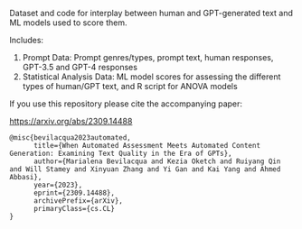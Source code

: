 Dataset and code for interplay between human and GPT-generated text and ML models used to score them.

Includes:

1) Prompt Data: Prompt genres/types, prompt text, human responses, GPT-3.5 and GPT-4 responses
2) Statistical Analysis Data: ML model scores for assessing the different types of human/GPT text, and R script for ANOVA models 

If you use this repository please cite the accompanying paper:

https://arxiv.org/abs/2309.14488

```
@misc{bevilacqua2023automated,
      title={When Automated Assessment Meets Automated Content Generation: Examining Text Quality in the Era of GPTs},
      author={Marialena Bevilacqua and Kezia Oketch and Ruiyang Qin and Will Stamey and Xinyuan Zhang and Yi Gan and Kai Yang and Ahmed Abbasi},
      year={2023},
      eprint={2309.14488},
      archivePrefix={arXiv},
      primaryClass={cs.CL}
}
```

